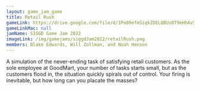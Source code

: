 ```yaml
---
layout: game_jam_game
title: Retail Rush
gameLink: https://drive.google.com/file/d/1Po09efmSiqkZDELQBUs0T9eHhAv5WVnE/view?usp=sharing
gameLinkMac: null
jamName: SIGGD Game Jam 2022
imageLink: /img/gamejams/siggdJam2022/retailRush.png
members: Blake Edwards, Will Zollman, and Noah Henson
---
```

<!--Put description here:-->
A simulation of the never-ending task of satisfying retail customers. As the sole employee at GoodMart, your number of tasks starts small, but as the customers flood in, the situation quickly spirals out of control. Your firing is inevitable, but how long can you placate the masses? 